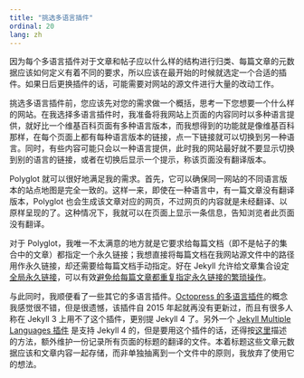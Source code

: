 ```yaml
---
title: "挑选多语言插件"
ordinal: 20
lang: zh
---
```


因为每个多语言插件对于文章和帖子应以什么样的结构进行归类、每篇文章的元数据应该如何定义有着不同的要求，所以应该在最开始的时候就选定一个合适的插件。如果日后更换插件的话，可能需要对网站的源文件进行大量的改动工作。

挑选多语言插件前，您应该先对您的需求做一个概括，思考一下您想要一个什么样的网站。在我选择多语言插件时，我准备将我网站上页面的内容同时以多种语言提供，就好比一个维基百科页面有多种语言版本，而我想得到的功能就是像维基百科那样，在每个页面上都有每种语言版本的链接，点一下链接就可以切换到另一种语言。同时，有些内容可能只会以一种语言提供，此时我的网站最好就不要显示切换到别的语言的链接，或者在切换后显示一个提示，称该页面没有翻译版本。

Polyglot 就可以很好地满足我的需求。首先，它可以确保同一网站的不同语言版本的站点地图是完全一致的。这样一来，即使在一种语言中，有一篇文章没有翻译版本，Polyglot 也会生成该文章对应的网页，不过网页的内容就是未经翻译、以原样呈现的了。这种情况下，我就可以在页面上显示一条信息，告知浏览者此页面没有翻译。

对于 Polyglot，我唯一不太满意的地方就是它要求给每篇文档（即不是帖子的集合中的文章）都指定一个永久链接；我想直接将每篇文档在我网站源文件中的路径用作永久链接，却还需要给每篇文档手动指定。好在 Jekyll 允许给文章集合设定[全局永久链接](https://jekyllrb.com/docs/permalinks/#collections)，可以有效[避免给每篇文章都重复指定永久链接的繁琐操作](https://github.com/Leo3418/leo3418.github.io/commit/96102384cda7914052b173b5a83ce56068941218)。

与此同时，我顺便看了一些其它的多语言插件。[Octopress 的多语言插件](https://github.com/octopress/multilingual)的概念我感觉很不错，但是很遗憾，该插件自 2015 年起就再没有更新过，而且有很多人称在 Jekyll 3 上用不了这个插件，更别提 Jekyll 4 了。另外一个 [Jekyll Multiple Languages 插件](https://github.com/kurtsson/jekyll-multiple-languages-plugin) 是支持 Jekyll 4 的，但是要用这个插件的话，还得按[这里](https://github.com/kurtsson/jekyll-multiple-languages-plugin/blob/v1.6.1/README.md#54-i18n-in-templates)描述的方法，额外维护一份记录所有页面的标题的翻译的文件。本着标题这些文章元数据应该和文章内容一起存储，而非单独抽离到一个文件中的原则，我放弃了使用它的想法。
